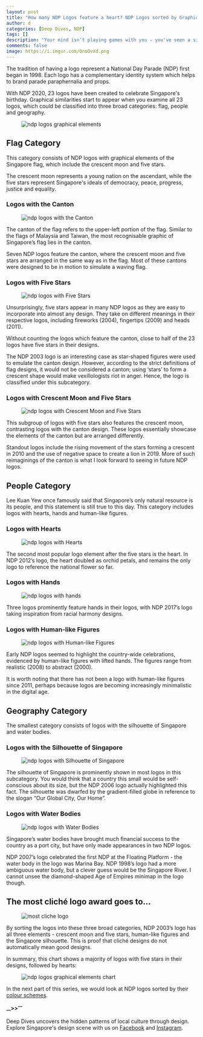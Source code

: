```yaml
---
layout: post
title: "How many NDP Logos feature a heart? NDP Logos sorted by Graphical Elements"
author: d
categories: [Deep Dives, NDP]
tags: []
description: "Your mind isn't playing games with you - you've seen a similar NDP logo years ago."
comments: false
image: https://i.imgur.com/QnoOvXd.png
---
```


The tradition of having a logo represent a National Day Parade (NDP) first began in 1998. Each logo has a complementary identity system which helps to brand parade paraphernalia and props. 

With NDP 2020, 23 logos have been created to celebrate Singapore's birthday. Graphical similarities start to appear when you examine all 23 logos, which could be classified into three broad categories: flag, people and geography. 

<figure>
<img src="https://i.imgur.com/AqDG2I7.png" alt="ndp logos graphical elements">
</figure>

<h2>Flag Category</h2>
This category consists of NDP logos with graphical elements of the Singapore flag, which include the crescent moon and five stars. 

The crescent moon represents a young nation on the ascendant, while the five stars represent Singapore's ideals of democracy, peace, progress, justice and equality.

<h3>Logos with the Canton</h3>
<figure>
<img src="https://i.imgur.com/eU49lzu.png" alt="ndp logos with the Canton">
</figure>
The canton of the flag refers to the upper-left portion of the flag. Similar to the flags of Malaysia and Taiwan, the most recognisable graphic of Singapore’s flag lies in the canton. 

Seven NDP logos feature the canton, where the crescent moon and five stars are arranged in the same way as in the flag. Most of these cantons were designed to be in motion to simulate a waving flag. 

<h3>Logos with Five Stars</h3>
<figure>
<img src="https://i.imgur.com/NrQHAXx.png" alt="ndp logos with Five Stars">
</figure>
Unsurprisingly, five stars appear in many NDP logos as they are easy to incorporate into almost any design. They take on different meanings in their respective logos, including fireworks (2004), fingertips (2009) and heads (2011).

Without counting the logos which feature the canton, close to half of the 23 logos have five stars in their designs. 

The NDP 2003 logo is an interesting case as star-shaped figures were used to emulate the canton design. However, according to the strict definitions of flag designs, it would not be considered a canton; using ‘stars’ to form a crescent shape would make vexillologists riot in anger. Hence, the logo is classified under this subcategory.

<h3>Logos with Crescent Moon and Five Stars</h3>
<figure>
<img src="https://i.imgur.com/EwEkJID.png" alt="ndp logos with Crescent Moon and Five Stars">
</figure>
This subgroup of logos with five stars also features the crescent moon, contrasting logos with the canton design. These logos essentially showcase the elements of the canton but are arranged differently. 

Standout logos include the rising movement of the stars forming a crescent in 2010 and the use of negative space to create a lion in 2019. More of such reimaginings of the canton is what I look forward to seeing in future NDP logos. 

<h2>People Category</h2>
Lee Kuan Yew once famously said that Singapore’s only natural resource is its people, and this statement is still true to this day. This category includes logos with hearts, hands and human-like figures.

<h3>Logos with Hearts</h3>
<figure>
<img src="https://i.imgur.com/Q4YDzXl.png" alt="ndp logos with Hearts">
</figure>
The second most popular logo element after the five stars is the heart. In NDP 2012’s logo, the heart doubled as orchid petals, and remains the only logo to reference the national flower so far. 

<h3>Logos with Hands</h3>
<figure>
<img src="https://i.imgur.com/TrukzET.png" alt="ndp logos with hands">
</figure>
Three logos prominently feature hands in their logos, with NDP 2017’s logo taking inspiration from racial harmony designs.

<h3>Logos with Human-like Figures</h3>
<figure>
<img src="https://i.imgur.com/8Rz8ZtK.png" alt="ndp logos with Human-like Figures">
</figure>
Early NDP logos seemed to highlight the country-wide celebrations, evidenced by human-like figures with lifted hands. The figures range from realistic (2008) to abstract (2000). 

It is worth noting that there has not been a logo with human-like figures since 2011, perhaps because logos are becoming increasingly minimalistic in the digital age. 

<h2>Geography Category</h2>
The smallest category consists of logos with the silhouette of Singapore and water bodies.

<h3>Logos with the Silhouette of Singapore</h3>
<figure>
<img src="https://i.imgur.com/gibxhNL.png" alt="ndp logos with Silhouette of Singapore">
</figure>
The silhouette of Singapore is prominently shown in most logos in this subcategory. You would think that a country this small would be self-conscious about its size, but the NDP 2006 logo actually highlighted this fact. The silhouette was dwarfed by the gradient-filled globe in reference to the slogan “Our Global City, Our Home”. 

<h3>Logos with Water Bodies</h3>
<figure>
<img src="https://i.imgur.com/QDc3P6D.png" alt="ndp logos with Water Bodies">
</figure>
Singapore’s water bodies have brought much financial success to the country as a port city, but have only made appearances in two NDP logos.

NDP 2007’s logo celebrated the first NDP at the Floating Platform - the water body in the logo was Marina Bay. NDP 1998’s logo had a more ambiguous water body, but a clever guess would be the Singapore River. I cannot unsee the diamond-shaped Age of Empires minimap in the logo though.

<h2>The most cliché logo award goes to...</h2>
<figure>
<img src="https://i.imgur.com/1fUvF9M.png" alt="most cliche logo">
</figure>

By sorting the logos into these three broad categories, NDP 2003’s logo has all three elements - crescent moon and five stars, human-like figures and the Singapore silhouette. This is proof that cliché designs do not automatically mean good designs. 

In summary, this chart shows a majority of logos with five stars in their designs, followed by hearts:

<figure>
<img src="https://i.imgur.com/UXZIxRu.png" alt="ndp logos graphical elements chart">
</figure>

In the next part of this series, we would look at NDP logos sorted by their <a href="https://dis-sg.github.io/NDP-Logos-sorted-2/" target="_blank">colour schemes</a>.

<strong><sub>—</sub>><sub></sub>><sup>—</sup></strong>

Deep Dives uncovers the hidden patterns of local culture through design. Explore Singapore's design scene with us on <a href="https://www.facebook.com/designinsingapore/">Facebook</a> and <a href="https://www.instagram.com/designinsingapore/">Instagram</a>. 
